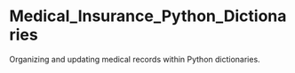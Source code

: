 # Medical_Insurance_Python_Dictionaries
Organizing and updating medical records within Python dictionaries.

